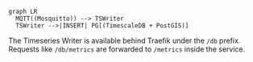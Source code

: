 ```mermaid
graph LR
  MQTT((Mosquitto)) --> TSWriter
  TSWriter -->|INSERT| PG[(TimescaleDB + PostGIS)]
```

The Timeseries Writer is available behind Traefik under the `/db` prefix.
Requests like `/db/metrics` are forwarded to `/metrics` inside the service.
